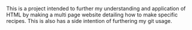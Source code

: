 This is a project intended to further my understanding and application of HTML by making a multi page website 
detailing how to make specific recipes. This is also has a side intention of furthering my git usage.